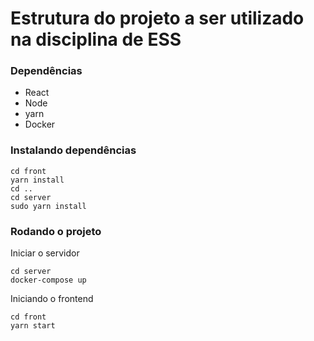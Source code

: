 # Estrutura do projeto a ser utilizado na disciplina de ESS

### Dependências

- React
- Node 
- yarn
- Docker

### Instalando dependências
```
cd front
yarn install
cd ..
cd server
sudo yarn install
```
### Rodando o projeto
Iniciar o servidor
```
cd server
docker-compose up
```
Iniciando o frontend
```
cd front
yarn start
```
